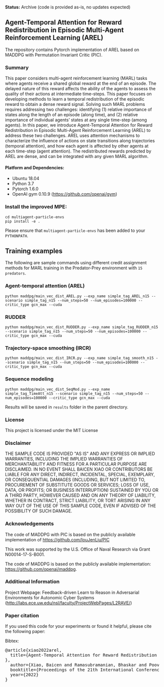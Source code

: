 **Status:** Archive (code is provided as-is, no updates expected)

## Agent-Temporal Attention for Reward Redistribution in Episodic Multi-Agent Reinforcement Learning (AREL) ##


The repository contains Pytorch implementation of AREL based on MADDPG with Permutation Invariant Critic (PIC).

### Summary
This paper considers multi-agent reinforcement learning (MARL) tasks where agents receive a shared global reward at the end of an episode. The delayed nature of this reward affects the ability of the agents to assess the quality of their actions at intermediate time-steps. This paper focuses on developing methods to learn a temporal redistribution of the episodic reward to obtain a dense reward signal. Solving such MARL problems requires addressing two challenges: identifying (1) relative importance of states along the length of an episode (along time), and (2) relative importance of individual agents’ states at any single time-step (among agents). In this paper, we introduce Agent-Temporal Attention for Reward Redistribution in Episodic Multi-Agent Reinforcement Learning (AREL) to address these two challenges. AREL uses attention mechanisms to characterize the influence of actions on state transitions along trajectories (temporal attention), and how each agent is affected by other agents at each time-step (agent attention). The redistributed rewards predicted by AREL are dense, and can be integrated with any given MARL algorithm.

#### Platform and Dependencies: 
* Ubuntu 18.04 
* Python 3.7
* Pytorch 1.6.0
* OpenAI gym 0.10.9 (https://github.com/openai/gym)

### Install the improved MPE:
    cd multiagent-particle-envs
    pip install -e .
Please ensure that `multiagent-particle-envs` has been added to your `PYTHONPATH`.

## Training examples
The following are sample commands using different credit assignment methods for MARL training in the Predator-Prey environment with `15 predators`.

### Agent-temporal attention (AREL)
	python maddpg/main_vec_dist_AREL.py --exp_name simple_tag_AREL_n15 --scenario simple_tag_n15 --num_steps=50 --num_episodes=100000 --critic_type gcn_max --cuda
### RUDDER 
	python maddpg/main_vec_dist_RUDDER.py --exp_name simple_tag_RUDDER_n15 --scenario simple_tag_n15 --num_steps=50 --num_episodes=100000 --critic_type gcn_max --cuda
### Trajectory-space smoothing (IRCR)
	python maddpg/main_vec_dist_IRCR.py --exp_name simple_tag_smooth_n15 --scenario simple_tag_n15 --num_steps=50 --num_episodes=100000 --critic_type gcn_max --cuda
### Sequence modeling
	python maddpg/main_vec_dist_SeqMod.py --exp_name simple_tag_TimeAtt_n15 --scenario simple_tag_n15 --num_steps=50 --num_episodes=100000 --critic_type gcn_max --cuda

Results will be saved in `results` folder in the parent directory.

### License
This project is licensed under the MIT License

### Disclaimer

THE SAMPLE CODE IS PROVIDED "AS IS" AND ANY EXPRESS OR IMPLIED WARRANTIES, INCLUDING THE IMPLIED WARRANTIES OF MERCHANTABILITY AND FITNESS FOR A PARTICULAR PURPOSE ARE DISCLAIMED. IN NO EVENT SHALL BAICEN XIAO OR CONTRIBUTORS BE LIABLE FOR ANY DIRECT, INDIRECT, INCIDENTAL, SPECIAL, EXEMPLARY, OR CONSEQUENTIAL DAMAGES (INCLUDING, BUT NOT LIMITED TO, PROCUREMENT OF SUBSTITUTE GOODS OR SERVICES; LOSS OF USE, DATA, OR PROFITS; OR BUSINESS INTERRUPTION) SUSTAINED BY YOU OR A THIRD PARTY, HOWEVER CAUSED AND ON ANY THEORY OF LIABILITY, WHETHER IN CONTRACT, STRICT LIABILITY, OR TORT ARISING IN ANY WAY OUT OF THE USE OF THIS SAMPLE CODE, EVEN IF ADVISED OF THE POSSIBILITY OF SUCH DAMAGE.

### Acknowledgements
The code of MADDPG with PIC is based on the publicly available implementation of https://github.com/IouJenLiu/PIC

This work was supported by the U.S. Office of Naval Research via Grant N00014-17-S-B001. 

The code of MADDPG is based on the publicly available implementation: https://github.com/openai/maddpg.

### Additional Information

Project Webpage: Feedback-driven Learn to Reason in Adversarial Environments for Autonomic Cyber Systems (http://labs.ece.uw.edu/nsl/faculty/ProjectWebPages/L2RAVE/)


### Paper citation

If you used this code for your experiments or found it helpful, please cite the following paper:

Bibtex:
<pre>
@article{xiao2022arel,
  title={Agent-Temporal Attention for Reward Redistribution in Episodic Multi-Agent Reinforcement Learning
},
  author={Xiao, Baicen and Ramasubramanian, Bhaskar and Poovendran, Radha},
  booktitle={Proceedings of the 21th International Conference on Autonomous Agents and MultiAgent Systems},
  year={2022}
}
</pre>

